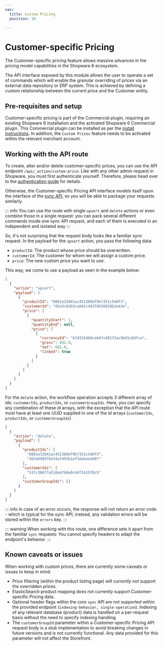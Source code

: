 ```yaml
---
nav:
  title: Custom Pricing
  position: 10

---
```


# Customer-specific Pricing

The Customer-specific pricing feature allows massive advances in the pricing model capabilities in the Shopware 6 ecosystem.

The API interface exposed by this module allows the user to operate a set of commands which will enable the granular overriding of prices via an external data repository or ERP system. This is achieved by defining a custom relationship between the current price and the Customer entity.

## Pre-requisites and setup

Customer-specific pricing is part of the Commercial plugin, requiring an existing Shopware 6 installation and the activated Shopware 6 Commercial plugin. This Commercial plugin can be installed as per the [install instructions](../../../../guides/plugins/plugins/plugin-base-guide#install-your-plugin). In addition, the `Custom Prices` feature needs to be activated within the relevant merchant account.

## Working with the API route

To create, alter and/or delete customer-specific prices, you can use the API endpoint `/api/_action/custom-price`. Like with any other admin request in Shopware, you must first authenticate yourself. Therefore, please head over to the
[authentication guide](https://shopware.stoplight.io/docs/admin-api/authentication) for details.

Otherwise, the Customer-specific Pricing API interface models itself upon the interface of the [sync API](https://shopware.stoplight.io/docs/admin-api/twpxvnspkg3yu-quick-start-guide), so you will be able to package your requests similarly.

::: info
You can use the route with single `upsert` and `delete` actions or even combine those in a single request: you can pack several different commands inside one sync API request, and each of them is executed in an independent and isolated way
:::

So, it's not surprising that the request body looks like a familiar sync request. In the payload for the `upsert` action, you pass the following data:

- `productId`: The product whose price should be overwritten.
- `customerId`: The customer for whom we will assign a custom price.
- `price`: The new custom price you want to use.

This way, we come to use a payload as seen in the example below:

```json
[
  {
    "action": "upsert",
    "payload": [
      {
        "productId": "0001e32041ac451386bf9b7351c540f3",
        "customerId": "02a3c82b5ca842c492f8656029b2e63e",
        "price": [
          {
            "quantityStart": 1,
            "quantityEnd": null,
            "price": [
              {
                "currencyId": "b7d2554b0ce847cd82f3ac9bd1c0dfca",
                "gross": 682.0,
                "net": 682.0,
                "linked": true
              }
            ]
          }
        ]
      }
    ]
  }
]
```

For the `delete` action, the workflow operation accepts 3 different array of ids: `customerIds`, `productIds`, or `customerGroupIds`. Here, you can specify any combination of these id arrays, with the exception that the API route must have at least one UUID supplied in one of the id arrays (`customerIds`, `productIds`, or `customerGroupIds`)

```json
[
  {
    "action": "delete",
    "payload": [
      {
        "productIds": [
          "0001e32041ac451386bf9b7351c540f3",
          "363a6985f6434a7493b1ef3dabeed40f"
        ],
        "customerIds": [
          "53fc38877a510a47b0e0c44f1615f0c5"
        ],
        "customerGroupIds": []
      }
    ]
  }
]
```

::: info
In case of an error occurs, the response will not return an error code - which is typical for the sync API; instead, any validation errors will be stored within the `errors` key.
:::

::: warning
When working with this route, one difference sets it apart from the familiar `sync` requests: You cannot specify headers to adapt the endpoint's behavior.
:::

## Known caveats or issues

When working with custom prices, there are currently some caveats or issues to keep in mind:

- Price filtering (within the product listing page) will _currently_ not support the overridden prices.
- ElasticSearch product mapping does not currently support Customer-specific Pricing data.
- Optional header flags within the core `sync` API are not supported within the provided endpoint (`indexing-behavior, single-operation`). Indexing of any relevant database (product) data is handled on a per-request basis without the need to specify indexing handling.
- The `customerGroupId` parameter within a Customer-specific Pricing API request body is a stub implementation to avoid breaking changes in future versions and is not currently functional. Any data provided for this parameter will not affect the Storefront.
